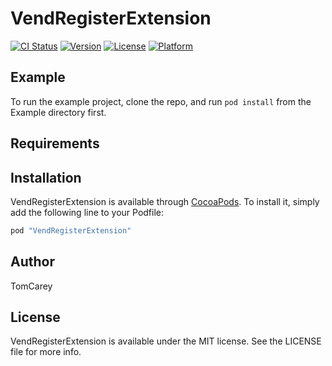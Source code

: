 # VendRegisterExtension

[![CI Status](http://img.shields.io/travis/Vend/VendRegisterExtension.svg?style=flat)](https://travis-ci.org/Vend/VendRegisterExtension)
[![Version](https://img.shields.io/cocoapods/v/VendRegisterExtension.svg?style=flat)](http://cocoapods.org/pods/VendRegisterExtension)
[![License](https://img.shields.io/cocoapods/l/VendRegisterExtension.svg?style=flat)](http://cocoapods.org/pods/VendRegisterExtension)
[![Platform](https://img.shields.io/cocoapods/p/VendRegisterExtension.svg?style=flat)](http://cocoapods.org/pods/VendRegisterExtension)

## Example

To run the example project, clone the repo, and run `pod install` from the Example directory first.

## Requirements

## Installation

VendRegisterExtension is available through [CocoaPods](http://cocoapods.org). To install
it, simply add the following line to your Podfile:

```ruby
pod "VendRegisterExtension"
```

## Author

TomCarey

## License

VendRegisterExtension is available under the MIT license. See the LICENSE file for more info.
